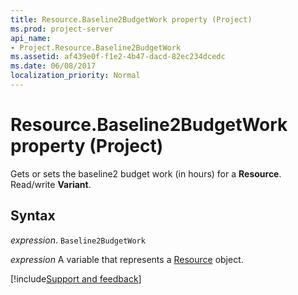 ```yaml
---
title: Resource.Baseline2BudgetWork property (Project)
ms.prod: project-server
api_name:
- Project.Resource.Baseline2BudgetWork
ms.assetid: af439e0f-f1e2-4b47-dacd-82ec234dcedc
ms.date: 06/08/2017
localization_priority: Normal
---
```



# Resource.Baseline2BudgetWork property (Project)

Gets or sets the baseline2 budget work (in hours) for a  **Resource**. Read/write **Variant**.


## Syntax

_expression_. `Baseline2BudgetWork`

_expression_ A variable that represents a [Resource](./Project.Resource.md) object.

[!include[Support and feedback](~/includes/feedback-boilerplate.md)]